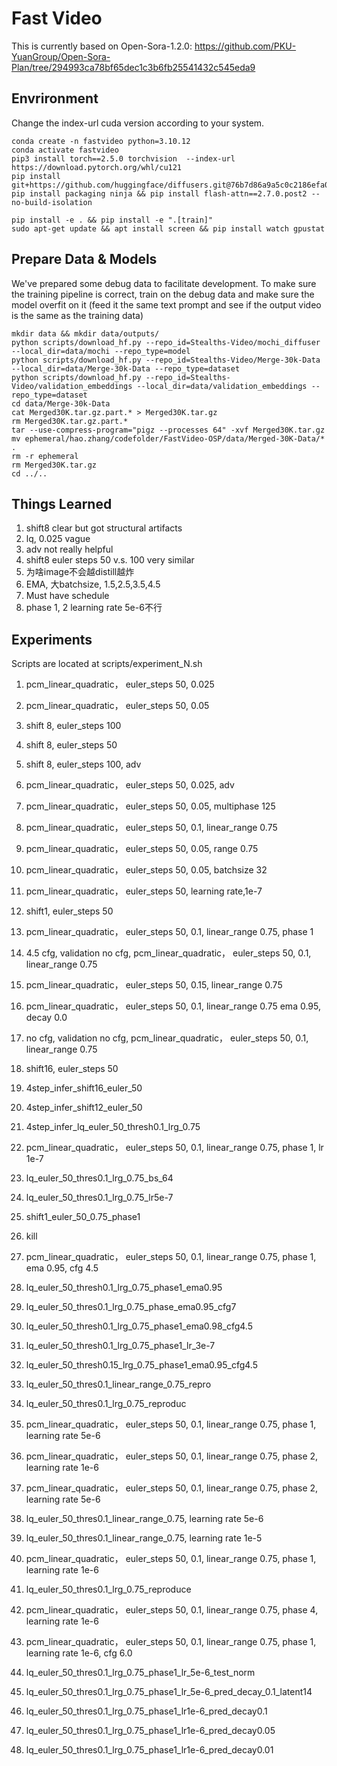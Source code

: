 # Fast Video
This is currently based on Open-Sora-1.2.0: https://github.com/PKU-YuanGroup/Open-Sora-Plan/tree/294993ca78bf65dec1c3b6fb25541432c545eda9

## Envrironment
Change the index-url cuda version according to your system.
```
conda create -n fastvideo python=3.10.12
conda activate fastvideo
pip3 install torch==2.5.0 torchvision  --index-url https://download.pytorch.org/whl/cu121
pip install git+https://github.com/huggingface/diffusers.git@76b7d86a9a5c0c2186efa09c4a67b5f5666ac9e3
pip install packaging ninja && pip install flash-attn==2.7.0.post2 --no-build-isolation 
```

```
pip install -e . && pip install -e ".[train]"
sudo apt-get update && apt install screen && pip install watch gpustat
```

## Prepare Data & Models
We've prepared some debug data to facilitate development. To make sure the training pipeline is correct, train on the debug data and make sure the model overfit on it (feed it the same text prompt and see if the output video is the same as the training data)

```
mkdir data && mkdir data/outputs/
python scripts/download_hf.py --repo_id=Stealths-Video/mochi_diffuser --local_dir=data/mochi --repo_type=model
python scripts/download_hf.py --repo_id=Stealths-Video/Merge-30k-Data --local_dir=data/Merge-30k-Data --repo_type=dataset
python scripts/download_hf.py --repo_id=Stealths-Video/validation_embeddings --local_dir=data/validation_embeddings --repo_type=dataset
cd data/Merge-30k-Data
cat Merged30K.tar.gz.part.* > Merged30K.tar.gz
rm Merged30K.tar.gz.part.*
tar --use-compress-program="pigz --processes 64" -xvf Merged30K.tar.gz
mv ephemeral/hao.zhang/codefolder/FastVideo-OSP/data/Merged-30K-Data/* .
rm -r ephemeral
rm Merged30K.tar.gz
cd ../..
```

## Things Learned 
1. shift8 clear but got structural artifacts
2. lq, 0.025 vague
3. adv not really helpful
4. shift8 euler steps 50 v.s. 100 very similar 
5.  为啥image不会越distill越炸
6. EMA, 大batchsize, 1.5,2.5,3.5,4.5
7. Must have schedule
8. phase 1, 2 learning rate 5e-6不行

## Experiments
Scripts are located at scripts/experiment_N.sh

1. pcm_linear_quadratic， euler_steps 50, 0.025
2. pcm_linear_quadratic， euler_steps 50, 0.05
3. shift 8, euler_steps 100
4. shift 8, euler_steps 50
5. shift 8, euler_steps 100, adv
6. pcm_linear_quadratic， euler_steps 50, 0.025, adv
7. pcm_linear_quadratic， euler_steps 50, 0.05, multiphase 125
8. pcm_linear_quadratic， euler_steps 50, 0.1, linear_range 0.75
9. pcm_linear_quadratic， euler_steps 50, 0.05, range 0.75
10. pcm_linear_quadratic， euler_steps 50, 0.05, batchsize 32
11. pcm_linear_quadratic， euler_steps 50, learning rate,1e-7
12. shift1, euler_steps 50

13. pcm_linear_quadratic， euler_steps 50, 0.1, linear_range 0.75, phase 1
14. 4.5 cfg, validation no cfg, pcm_linear_quadratic， euler_steps 50, 0.1, linear_range 0.75
15. pcm_linear_quadratic， euler_steps 50, 0.15, linear_range 0.75
16. pcm_linear_quadratic， euler_steps 50, 0.1, linear_range 0.75  ema 0.95, decay 0.0 


17. no cfg, validation no cfg, pcm_linear_quadratic， euler_steps 50, 0.1, linear_range 0.75
18. shift16, euler_steps 50

19. 4step_infer_shift16_euler_50
20. 4step_infer_shift12_euler_50
21. 4step_infer_lq_euler_50_thresh0.1_lrg_0.75
22. pcm_linear_quadratic， euler_steps 50, 0.1, linear_range 0.75, phase 1, lr 1e-7
23. lq_euler_50_thres0.1_lrg_0.75_bs_64
24. lq_euler_50_thres0.1_lrg_0.75_lr5e-7



25. shift1_euler_50_0.75_phase1
26. kill
27. pcm_linear_quadratic， euler_steps 50, 0.1, linear_range 0.75, phase 1, ema 0.95, cfg 4.5

28. lq_euler_50_thresh0.1_lrg_0.75_phase1_ema0.95
29. lq_euler_50_thres0.1_lrg_0.75_phase_ema0.95_cfg7
30. lq_euler_50_thresh0.1_lrg_0.75_phase1_ema0.98_cfg4.5
31. lq_euler_50_thresh0.1_lrg_0.75_phase1_lr_3e-7
32. lq_euler_50_thresh0.15_lrg_0.75_phase1_ema0.95_cfg4.5
33. lq_euler_50_thres0.1_linear_range_0.75_repro
34. lq_euler_50_thres0.1_lrg_0.75_reproduc

35. pcm_linear_quadratic， euler_steps 50, 0.1, linear_range 0.75, phase 1, learning rate 5e-6
36. pcm_linear_quadratic， euler_steps 50, 0.1, linear_range 0.75, phase 2, learning rate 1e-6
37. pcm_linear_quadratic， euler_steps 50, 0.1, linear_range 0.75, phase 2, learning rate 5e-6
38. lq_euler_50_thres0.1_linear_range_0.75, learning rate 5e-6
39. lq_euler_50_thres0.1_linear_range_0.75, learning rate 1e-5
40. pcm_linear_quadratic， euler_steps 50, 0.1, linear_range 0.75, phase 1, learning rate 1e-6


41. lq_euler_50_thres0.1_lrg_0.75_reproduce
42. pcm_linear_quadratic， euler_steps 50, 0.1, linear_range 0.75, phase 4, learning rate 1e-6
43. pcm_linear_quadratic， euler_steps 50, 0.1, linear_range 0.75, phase 1, learning rate 1e-6, cfg 6.0
44. lq_euler_50_thres0.1_lrg_0.75_phase1_lr_5e-6_test_norm
45. lq_euler_50_thres0.1_lrg_0.75_phase1_lr_5e-6_pred_decay_0.1_latent14
46. lq_euler_50_thres0.1_lrg_0.75_phase1_lr1e-6_pred_decay0.1
47. lq_euler_50_thres0.1_lrg_0.75_phase1_lr1e-6_pred_decay0.05
48. lq_euler_50_thres0.1_lrg_0.75_phase1_lr1e-6_pred_decay0.01